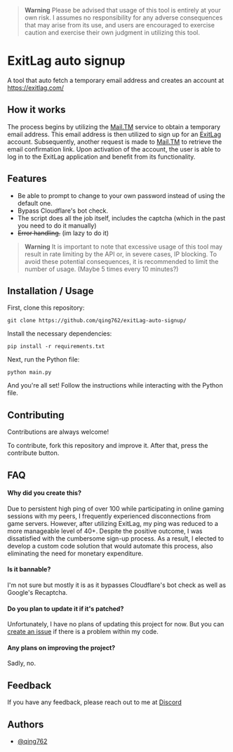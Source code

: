> **Warning**
> Please be advised that usage of this tool is entirely at your own risk. I assumes no responsibility for any adverse consequences that may arise from its use, and users are encouraged to exercise caution and exercise their own judgment in utilizing this tool.

# ExitLag auto signup

A tool that auto fetch a temporary email address and creates an account at https://exitlag.com/

## How it works

The process begins by utilizing the [Mail.TM](https://mail.tm/) service to obtain a temporary email address. This email address is then utilized to sign up for an [ExitLag](https://exitlag.com) account. Subsequently, another request is made to [Mail.TM](https://mail.tm/) to retrieve the email confirmation link. Upon activation of the account, the user is able to log in to the ExitLag application and benefit from its functionality.


## Features

- Be able to prompt to change to your own password instead of using the default one.
- Bypass Cloudflare's bot check.
- The script does all the job itself, includes the captcha (which in the past you need to do it manually)
- ~~Error handling.~~ (im lazy to do it)

> **Warning**
> It is important to note that excessive usage of this tool may result in rate limiting by the API or, in severe cases, IP blocking. To avoid these potential consequences, it is recommended to limit the number of usage. (Maybe 5 times every 10 minutes?)
## Installation / Usage

First, clone this repository:
```shell
git clone https://github.com/qing762/exitLag-auto-signup/
```
Install the necessary dependencies:
```shell
pip install -r requirements.txt
```

Next, run the Python file:
```shell
python main.py
```

And you're all set! Follow the instructions while interacting with the Python file.
    
## Contributing

Contributions are always welcome!

To contribute, fork this repository and improve it. After that, press the contribute button.
## FAQ
#### Why did you create this?

Due to persistent high ping of over 100 while participating in online gaming sessions with my peers, I frequently experienced disconnections from game servers. However, after utilizing ExitLag, my ping was reduced to a more manageable level of 40+. Despite the positive outcome, I was dissatisfied with the cumbersome sign-up process. As a result, I elected to develop a custom code solution that would automate this process, also eliminating the need for monetary expenditure.

#### Is it bannable?

I'm not sure but mostly it is as it bypasses Cloudflare's bot check as well as Google's Recaptcha.


#### Do you plan to update it if it's patched?

Unfortunately, I have no plans of updating this project for now. But you can [create an issue](https://github.com/qing762/exitLag-auto-signup/issues/new/) if there is a problem within my code.


#### Any plans on improving the project?

Sadly, no.


## Feedback

If you have any feedback, please reach out to me at [Discord](https://discord.com/users/635765555277725696)
## Authors

- [@qing762](https://www.github.com/qing762)

